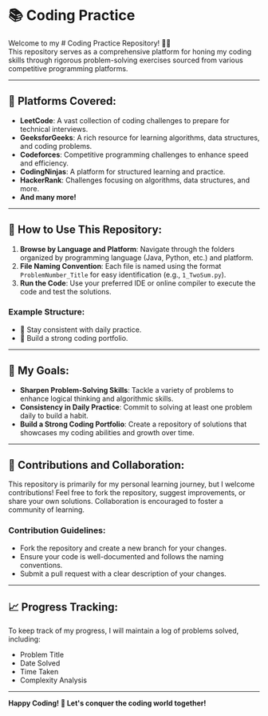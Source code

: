 # 📚 Coding Practice 

Welcome to my # Coding Practice Repository! 👨‍💻  
This repository serves as a comprehensive platform for honing my coding skills through rigorous problem-solving exercises sourced from various competitive programming platforms. 

---

## 🚀 Platforms Covered:

- **LeetCode**: A vast collection of coding challenges to prepare for technical interviews.
- **GeeksforGeeks**: A rich resource for learning algorithms, data structures, and coding problems.
- **Codeforces**: Competitive programming challenges to enhance speed and efficiency.
- **CodingNinjas**: A platform for structured learning and practice.
- **HackerRank**: Challenges focusing on algorithms, data structures, and more.
- **And many more!**

---

## 📝 How to Use This Repository:

1. **Browse by Language and Platform**: Navigate through the folders organized by programming language (Java, Python, etc.) and platform.
2. **File Naming Convention**: Each file is named using the format `ProblemNumber_Title` for easy identification (e.g., `1_TwoSum.py`).
3. **Run the Code**: Use your preferred IDE or online compiler to execute the code and test the solutions.

### Example Structure:
- 🥇 Stay consistent with daily practice.
- 📑 Build a strong coding portfolio.

---

## 🎯 My Goals:

- **Sharpen Problem-Solving Skills**: Tackle a variety of problems to enhance logical thinking and algorithmic skills.
- **Consistency in Daily Practice**: Commit to solving at least one problem daily to build a habit.
- **Build a Strong Coding Portfolio**: Create a repository of solutions that showcases my coding abilities and growth over time.

---

## 🤝 Contributions and Collaboration:

This repository is primarily for my personal learning journey, but I welcome contributions! Feel free to fork the repository, suggest improvements, or share your own solutions. Collaboration is encouraged to foster a community of learning.

### Contribution Guidelines:
- Fork the repository and create a new branch for your changes.
- Ensure your code is well-documented and follows the naming conventions.
- Submit a pull request with a clear description of your changes.

---

## 📈 Progress Tracking:

To keep track of my progress, I will maintain a log of problems solved, including:
- Problem Title
- Date Solved
- Time Taken
- Complexity Analysis

---

**Happy Coding! 🚀 Let's conquer the coding world together!**


